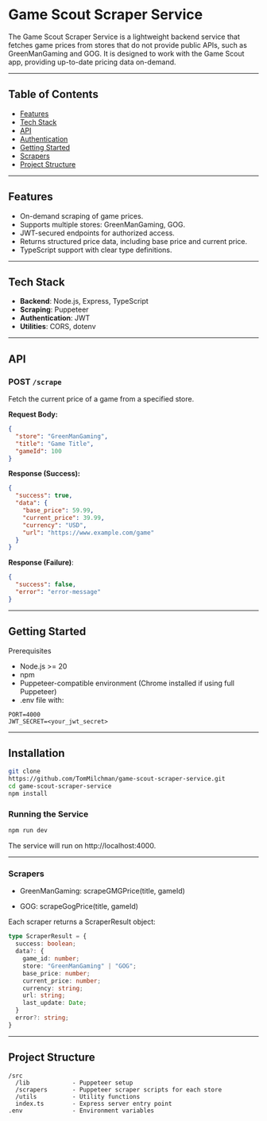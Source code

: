 # Game Scout Scraper Service

The Game Scout Scraper Service is a lightweight backend service that fetches game prices from stores that do not provide public APIs, such as GreenManGaming and GOG. It is designed to work with the Game Scout app, providing up-to-date pricing data on-demand.

---

## Table of Contents

- [Features](#features)
- [Tech Stack](#tech-stack)
- [API](#api)
- [Authentication](#authentication)
- [Getting Started](#getting-started)
- [Scrapers](#scrapers)
- [Project Structure](#project-structure)

---

## Features

- On-demand scraping of game prices.
- Supports multiple stores: GreenManGaming, GOG.
- JWT-secured endpoints for authorized access.
- Returns structured price data, including base price and current price.
- TypeScript support with clear type definitions.

---

## Tech Stack

- **Backend**: Node.js, Express, TypeScript
- **Scraping**: Puppeteer
- **Authentication**: JWT
- **Utilities**: CORS, dotenv

---

## API

### POST `/scrape`

Fetch the current price of a game from a specified store.

**Request Body:**

```json
{
  "store": "GreenManGaming",
  "title": "Game Title",
  "gameId": 100
}
```

**Response (Success):**

```json
{
  "success": true,
  "data": {
    "base_price": 59.99,
    "current_price": 39.99,
    "currency": "USD",
    "url": "https://www.example.com/game"
  }
}
```

**Response (Failure)**:

```json
{
  "success": false,
  "error": "error-message"
}
```

---

## Getting Started

Prerequisites

- Node.js >= 20
- npm
- Puppeteer-compatible environment (Chrome installed if using full Puppeteer)
- .env file with:

```text
PORT=4000
JWT_SECRET=<your_jwt_secret>
```

---

## Installation

```bash
git clone
https://github.com/TomMilchman/game-scout-scraper-service.git
cd game-scout-scraper-service
npm install
```

### Running the Service

```bash
npm run dev
```

The service will run on http://localhost:4000.

---

### Scrapers

- GreenManGaming: scrapeGMGPrice(title, gameId)

- GOG: scrapeGogPrice(title, gameId)

Each scraper returns a ScraperResult object:

```typescript
type ScraperResult = {
  success: boolean;
  data?: {
    game_id: number;
    store: "GreenManGaming" | "GOG";
    base_price: number;
    current_price: number;
    currency: string;
    url: string;
    last_update: Date;
  }
  error?: string;
}
```

---

## Project Structure

```text
/src
  /lib            - Puppeteer setup
  /scrapers       - Puppeteer scraper scripts for each store
  /utils          - Utility functions
  index.ts        - Express server entry point
.env              - Environment variables
```
